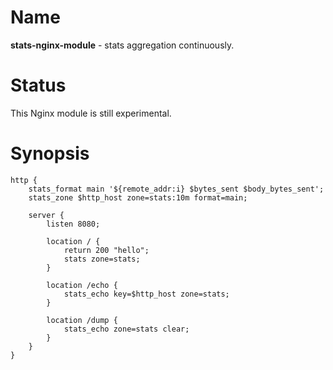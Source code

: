 Name
====

**stats-nginx-module** - stats aggregation continuously.


Status
======

This Nginx module is still experimental.


Synopsis
========

```nginx
http {
    stats_format main '${remote_addr:i} $bytes_sent $body_bytes_sent';
    stats_zone $http_host zone=stats:10m format=main;

    server {
        listen 8080;

        location / {
            return 200 "hello";
            stats zone=stats;
        }

        location /echo {
            stats_echo key=$http_host zone=stats;
        }

        location /dump {
            stats_echo zone=stats clear;
        }
    }
}
```
